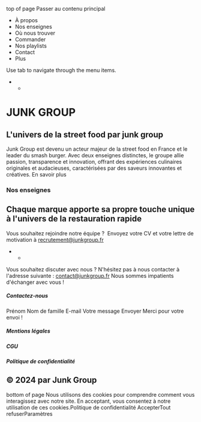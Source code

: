 top of page
Passer au contenu principal
  * À propos
  * Nos enseignes
  * Où nous trouver
  * Commander
  * Nos playlists
  * Contact
  * Plus


Use tab to navigate through the menu items.
  *   * 

# JUNK GROUP
## L'univers de la street food par junk group
Junk Group est devenu un acteur majeur de la street food en France et le leader du smash burger. Avec deux enseignes distinctes, le groupe allie passion, transparence et innovation, offrant des expériences culinaires originales et audacieuses, caractérisées par des saveurs innovantes et créatives.
En savoir plus
### Nos enseignes
## Chaque marque apporte sa propre touche unique à l'univers de la restauration rapide 
Vous souhaitez rejoindre notre équipe ?
​
Envoyez votre CV et votre lettre de motivation à recrutement@junkgroup.fr
  *   * 

Vous souhaitez discuter avec nous ?
N'hésitez pas à nous contacter à l'adresse suivante : contact@junkgroup.fr
Nous sommes impatients d'échanger avec vous ! 
##### Contactez-nous
Prénom
Nom de famille
E-mail
Votre message
Envoyer
Merci pour votre envoi !
##### Mentions légales
##### CGU
##### Politique de confidentialité
## © 2024 par Junk Group
bottom of page
Nous utilisons des cookies pour comprendre comment vous interagissez avec notre site. En acceptant, vous consentez à notre utilisation de ces cookies.Politique de confidentialité
AccepterTout refuserParamètres
